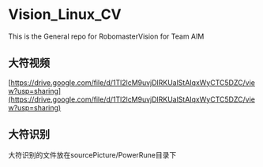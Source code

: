 # Vision_Linux_CV
This is the General repo for RobomasterVision for Team AIM

## 大符视频 

[https://drive.google.com/file/d/1Tl2lcM9uvjDlRKUalStAIqxWyCTC5DZC/view?usp=sharing](https://drive.google.com/file/d/1Tl2lcM9uvjDlRKUalStAIqxWyCTC5DZC/view?usp=sharing)

## 大符识别

大符识别的文件放在sourcePicture/PowerRune目录下
